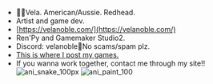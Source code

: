 - 🦘🦌Vela. American/Aussie. Redhead.
- Artist and game dev.
- [https://velanoble.com/](https://velanoble.com/)
- Ren'Py and Gamemaker Studio2.
- Discord: velanoble🔑No scams/spam plz.
- [This is where I post my games.](https://velanoble.itch.io/)
- If you wanna work together, contact me through my site!!
![ani_snake_100px](https://user-images.githubusercontent.com/47091951/229734041-8b7d723c-0047-496d-aaf3-812b91f43a0a.gif)
![ani_paint_100](https://user-images.githubusercontent.com/47091951/229734266-0c9b4404-409a-45a3-bb66-06550b0df0c1.gif)
